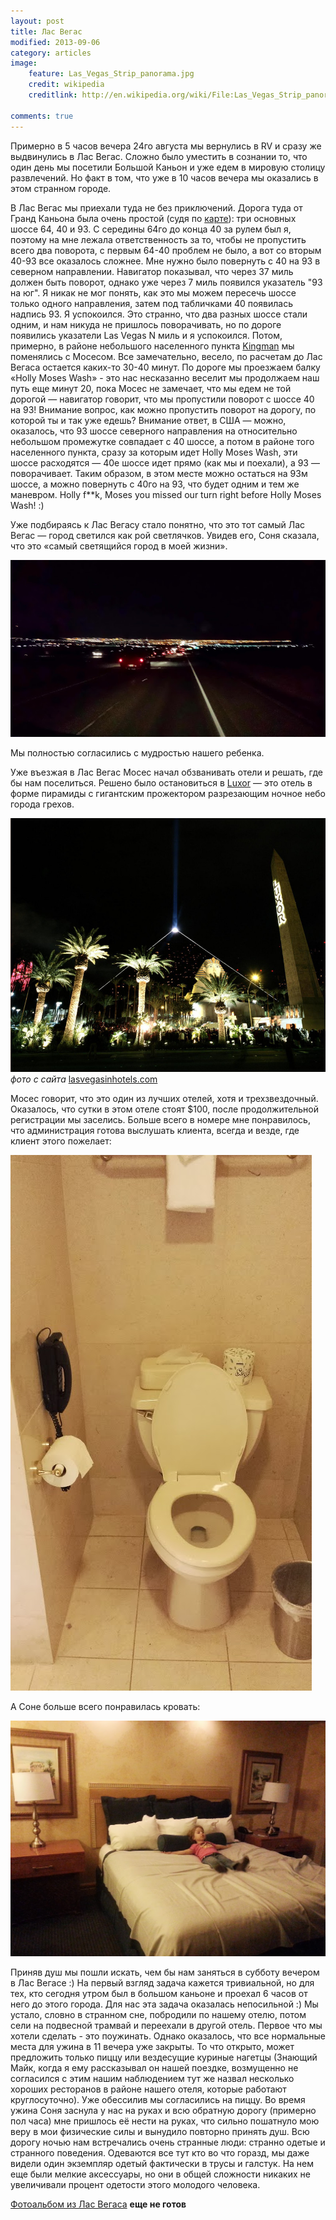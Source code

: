```yaml
---
layout: post
title: Лас Вегас
modified: 2013-09-06
category: articles
image:
    feature: Las_Vegas_Strip_panorama.jpg
    credit: wikipedia
    creditlink: http://en.wikipedia.org/wiki/File:Las_Vegas_Strip_panorama.jpg

comments: true
---
```


Примерно в 5 часов вечера 24го августа мы вернулись в RV и сразу же выдвинулись в Лас Вегас.
Сложно было уместить в сознании то, что один день мы посетили Большой Каньон и
уже едем в мировую столицу развлечений. Но факт в том, что уже в 10 часов
вечера мы оказались в этом странном городе.

В Лас Вегас мы приехали туда не без приключений. Дорога туда от
Гранд Каньона была очень простой (судя по [карте][roadmap]): три основных шоссе 64, 40
и 93. С середины 64го до конца 40 за рулем был я, поэтому на мне лежала
ответственность за то, чтобы не пропустить всего два поворота, с первым 64-40 проблем не
было, а вот со вторым 40-93 все оказалось сложнее. Мне нужно было повернуть с
40 на 93 в северном направлении. Навигатор показывал, что через 37 миль должен
быть поворот, однако уже через 7 миль появился указатель "93 на юг". Я никак не
мог понять, как это мы можем пересечь шоссе только одного направления, затем
под табличками 40 появилась надпись 93. Я успокоился. Это странно, что два
разных шоссе стали одним, и нам никуда не пришлось поворачивать, но по дороге
появились указатели Las Vegas N миль и я успокоился. Потом, примерно, в районе
небольшого населенного пункта [Kingman][kingman] мы поменялись с Мосесом. Все
замечательно, весело, по расчетам до Лас Вегаса остается каких-то 30-40 минут. По дороге мы
проезжаем балку «Holly Moses Wash» - это нас несказанно веселит мы продолжаем
наш путь еще минут 20, пока Мосес не замечает, что мы едем не той дорогой —
навигатор говорит, что мы пропустили поворот с шоссе 40 на 93! Внимание вопрос,
    как можно пропустить поворот на дорогу, по которой ты и так уже едешь?
Внимание ответ, в США — можно, оказалось, что 93 шоссе северного направления на
относительно небольшом промежутке совпадает с 40 шоссе, а потом в районе того
населенного пункта, сразу за которым идет Holly Moses Wash, эти шоссе
расходятся — 40е шоссе идет прямо (как мы и поехали), а 93 — поворачивает.
Таким образом, в этом месте можно остаться на 93м шоссе, а можно повернуть с
40го на 93, что будет одним и тем же маневром. Holly f**k, Moses you missed our
turn right before Holly Moses Wash! :)


Уже подбираясь к Лас Вегасу стало понятно, что это тот самый Лас Вегас — город
светился как рой светлячков. Увидев его, Соня сказала, что это «самый
светящийся город в моей жизни». 

![Las Vegas Lights](/images/lasvegas_lights.jpg)

Мы полностью согласились с мудростью нашего
ребенка. 


Уже въезжая в Лас Вегас Мосес начал обзванивать отели и решать, где бы
нам поселиться. Решено было остановиться в [Luxor](http://www.luxor.com/) 
— это отель в форме пирамиды с гигантским прожектором разрезающим ночное небо города грехов.

![Luxor at night](/images/luxor.jpg)
*фото с сайта* [lasvegasinhotels.com](http://www.lasvegasinhotels.com/las-vegas-hotel-rooms/luxor-hotel-casino-resort.html)


Мосес говорит,
    что это один из лучших отелей, хотя и трехзвездочный. Оказалось, что сутки
    в этом отеле стоят $100, после продолжительной регистрации мы заселись.
Больше всего в номере мне понравилось, что администрация готова выслушать клиента,
всегда и везде, где клиент этого пожелает:

![Toilet phone](/images/las_vegas_phone.jpg)

А Соне больше всего понравилась кровать:

![Luxor bed](/images/20130824_220827.jpg)

Приняв душ мы пошли искать, чем бы нам заняться в субботу вечером в Лас
    Вегасе :) На первый взгляд задача кажется тривиальной, но для тех, кто
    сегодня утром был в большом каньоне и проехал 6 часов от него до этого
    города. Для нас эта задача оказалась непосильной :) Мы устало, словно в странном сне,
    побродили по нашему отелю, потом сели на подвесной трамвай и переехали в
    другой отель. Первое что мы хотели сделать - это поужинать. Однако
    оказалось, что все нормальные места для ужина в 11 вечера уже закрыты. То
    что открыто, может предложить только пиццу или вездесущие куриные нагетцы
    (Знающий 	Майк, когда я ему рассказывал он нашей 	поездке, возмущенно не
     согласился с 	этим нашим наблюдением тут же назвал 	несколько хороших
     ресторанов в районе 	нашего отеля, которые работают 	круглосуточно). Уже
    обессилив мы согласились на пиццу. Во время ужина Соня заснула у нас на
    руках и всю обратную дорогу (примерно пол часа) мне пришлось её нести на
    руках, что сильно пошатнуло мою веру в мои физические силы и вынудило
    повторно принять душ. Всю дорогу ночью нам встречались очень странные люди:
    странно одетые и странного поведения. Одеваются все тут кто во что горазд,
    мы даже видели один экземпляр одетый фактически в трусы и галстук. На нем
    еще были мелкие аксессуары, но они в общей сложности никаких не увеличивали
    процент одетости этого молодого человека.


[Фотоальбом из Лас Вегаса][las_photos] **еще не готов**

[bucketlist]: http://bucketlist.org/
[creamyeggs]: http://www.thekitchn.com/how-to-make-creamy-luscious-sc-113371
[buses]: http://www.nps.gov/grca/planyourvisit/shuttle-buses.htm
[roadmap]: https://www.google.com/maps/preview#!data=!4m19!3m18!1m5!1sGrand+Canyon+Village,+AZ!2s0x8733174f95ffe325:0xb8ccc2749a229ea1!3m2!3d36.0544445!4d-112.1401108!1m1!1sLas+Vegas,+NV!2e0!3m8!1m3!1d4369874!2d-108.2029298!3d34.2692423!3m2!1i1871!2i994!4f13.1&fid=0
[kingman]: https://www.google.com/maps/preview#!data=!1m4!1m3!1d16880!2d-114.0578017!3d35.1922799!4m19!3m18!1m5!1sGrand+Canyon+Village%2C+AZ!2s0x8733174f95ffe325%3A0xb8ccc2749a229ea1!3m2!3d36.0544445!4d-112.1401108!1m1!1sLas+Vegas%2C+NV!2e0!3m8!1m3!1d4369874!2d-108.2029298!3d34.2692423!3m2!1i1871!2i994!4f13.1&fid=0
[grand_photos]: https://plus.google.com/u/0/photos/107394061315422223486/albums/5915970875630277377?authkey=CKeU_vi8gZLyIw
[las_photos]: http://rvtrip.us

